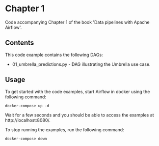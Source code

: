 # Chapter 1

Code accompanying Chapter 1 of the book 'Data pipelines with Apache Airflow'.

## Contents

This code example contains the following DAGs:

- 01_umbrella_predictions.py - DAG illustrating the Umbrella use case.

## Usage

To get started with the code examples, start Airflow in docker using the following command:

    docker-compose up -d

Wait for a few seconds and you should be able to access the examples at http://localhost:8080/.

To stop running the examples, run the following command:

    docker-compose down
